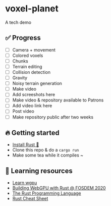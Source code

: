 # voxel-planet

A tech demo

## ✅ Progress

- [ ] Camera + movement
- [ ] Colored voxels
- [ ] Chunks
- [ ] Terrain editing
- [ ] Collision detection
- [ ] Gravity
- [ ] Noisy terrain generation
- [ ] Make video
- [ ] Add screeshots here
- [ ] Make video & repository available to Patrons
- [ ] Add video link here
- [ ] Post video
- [ ] Make repository public after two weeks

## 🔥 Getting started

- [Install Rust 🦀](https://www.rust-lang.org)
- Clone this repo & do a `cargo run`
- Make some tea while it compiles ~

## 🌈 Learning resources

- [Learn wgpu](https://sotrh.github.io/learn-wgpu/)
- [Building WebGPU with Rust @ FOSDEM 2020](https://www.youtube.com/watch?v=vV8mwo65kR8)
- [The Rust Programming Language](https://doc.rust-lang.org/stable/book/)
- [Rust Cheat Sheet](https://cheats.rs/)